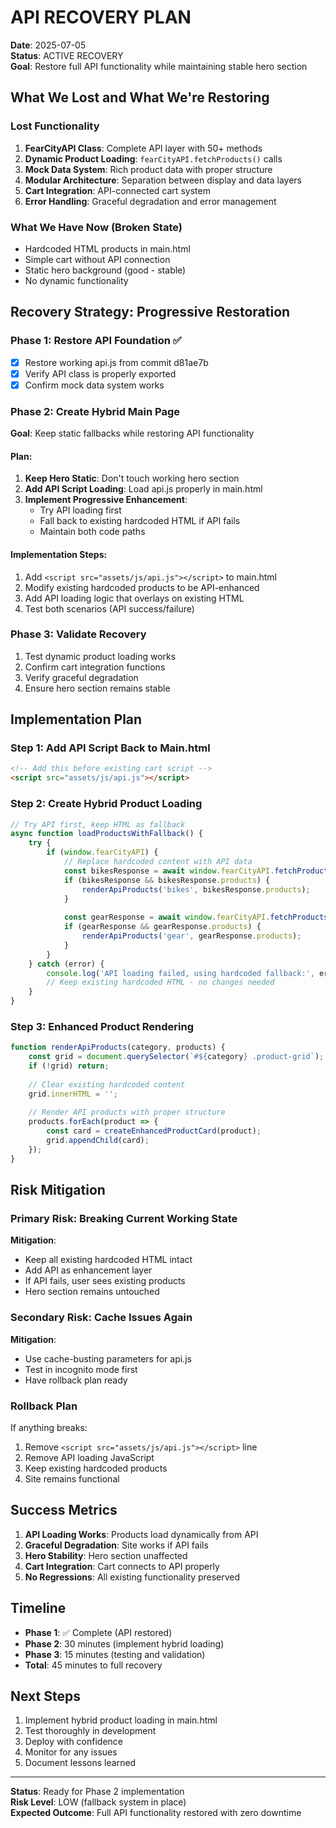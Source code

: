 # API RECOVERY PLAN

**Date**: 2025-07-05  
**Status**: ACTIVE RECOVERY  
**Goal**: Restore full API functionality while maintaining stable hero section

## What We Lost and What We're Restoring

### Lost Functionality
1. **FearCityAPI Class**: Complete API layer with 50+ methods
2. **Dynamic Product Loading**: `fearCityAPI.fetchProducts()` calls
3. **Mock Data System**: Rich product data with proper structure
4. **Modular Architecture**: Separation between display and data layers
5. **Cart Integration**: API-connected cart system
6. **Error Handling**: Graceful degradation and error management

### What We Have Now (Broken State)
- Hardcoded HTML products in main.html
- Simple cart without API connection
- Static hero background (good - stable)
- No dynamic functionality

## Recovery Strategy: Progressive Restoration

### Phase 1: Restore API Foundation ✅
- [x] Restore working api.js from commit d81ae7b
- [x] Verify API class is properly exported
- [x] Confirm mock data system works

### Phase 2: Create Hybrid Main Page
**Goal**: Keep static fallbacks while restoring API functionality

#### Plan:
1. **Keep Hero Static**: Don't touch working hero section
2. **Add API Script Loading**: Load api.js properly in main.html
3. **Implement Progressive Enhancement**:
   - Try API loading first
   - Fall back to existing hardcoded HTML if API fails
   - Maintain both code paths

#### Implementation Steps:
1. Add `<script src="assets/js/api.js"></script>` to main.html
2. Modify existing hardcoded products to be API-enhanced
3. Add API loading logic that overlays on existing HTML
4. Test both scenarios (API success/failure)

### Phase 3: Validate Recovery
1. Test dynamic product loading works
2. Confirm cart integration functions
3. Verify graceful degradation
4. Ensure hero section remains stable

## Implementation Plan

### Step 1: Add API Script Back to Main.html
```html
<!-- Add this before existing cart script -->
<script src="assets/js/api.js"></script>
```

### Step 2: Create Hybrid Product Loading
```javascript
// Try API first, keep HTML as fallback
async function loadProductsWithFallback() {
    try {
        if (window.fearCityAPI) {
            // Replace hardcoded content with API data
            const bikesResponse = await window.fearCityAPI.fetchProducts({ category: 'motorcycles' });
            if (bikesResponse && bikesResponse.products) {
                renderApiProducts('bikes', bikesResponse.products);
            }
            
            const gearResponse = await window.fearCityAPI.fetchProducts({ category: 'gear' });
            if (gearResponse && gearResponse.products) {
                renderApiProducts('gear', gearResponse.products);
            }
        }
    } catch (error) {
        console.log('API loading failed, using hardcoded fallback:', error);
        // Keep existing hardcoded HTML - no changes needed
    }
}
```

### Step 3: Enhanced Product Rendering
```javascript
function renderApiProducts(category, products) {
    const grid = document.querySelector(`#${category} .product-grid`);
    if (!grid) return;
    
    // Clear existing hardcoded content
    grid.innerHTML = '';
    
    // Render API products with proper structure
    products.forEach(product => {
        const card = createEnhancedProductCard(product);
        grid.appendChild(card);
    });
}
```

## Risk Mitigation

### Primary Risk: Breaking Current Working State
**Mitigation**: 
- Keep all existing hardcoded HTML intact
- Add API as enhancement layer
- If API fails, user sees existing products
- Hero section remains untouched

### Secondary Risk: Cache Issues Again
**Mitigation**:
- Use cache-busting parameters for api.js
- Test in incognito mode first
- Have rollback plan ready

### Rollback Plan
If anything breaks:
1. Remove `<script src="assets/js/api.js"></script>` line
2. Remove API loading JavaScript
3. Keep existing hardcoded products
4. Site remains functional

## Success Metrics

1. **API Loading Works**: Products load dynamically from API
2. **Graceful Degradation**: Site works if API fails
3. **Hero Stability**: Hero section unaffected
4. **Cart Integration**: Cart connects to API properly
5. **No Regressions**: All existing functionality preserved

## Timeline

- **Phase 1**: ✅ Complete (API restored)
- **Phase 2**: 30 minutes (implement hybrid loading)
- **Phase 3**: 15 minutes (testing and validation)
- **Total**: 45 minutes to full recovery

## Next Steps

1. Implement hybrid product loading in main.html
2. Test thoroughly in development
3. Deploy with confidence
4. Monitor for any issues
5. Document lessons learned

---

**Status**: Ready for Phase 2 implementation  
**Risk Level**: LOW (fallback system in place)  
**Expected Outcome**: Full API functionality restored with zero downtime
